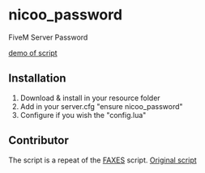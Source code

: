 # nicoo_password
FiveM Server Password

[demo of script](https://www.youtube.com/watch?v=X3wXJ_sLt-s)

## Installation
1. Download & install in your resource folder
2. Add in your server.cfg "ensure nicoo_password"
3. Configure if you wish the "config.lua"

## Contributor

The script is a repeat of the [FAXES](https://github.com/FAXES) script.
[Original script](https://github.com/FAXES/ServerPassword)

